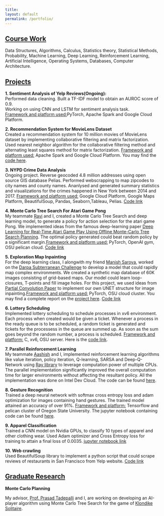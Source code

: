 ```yaml
---
title:
layout: default
permalink: /portfolio/
---
```


## <u>Course Work</u>


Data Structures, Algorithms, Calculus, Statistics theory, Statistical Methods, Probability,  Machine Learning, Deep Learning, Reinforcement Learning, Artificial Intelligence, Operating Systems,
Databases, Computer Architecture.

## <u>Projects</u>

**1.	Sentiment Analysis of Yelp Reviews(Ongoing):**      
	Performed data cleaning. Built a TF-IDF model to obtain an AUROC score of 0.9.     
	Working on using CNN and LSTM for sentiment analysis task.     
	<u>Framework and platform used:</u>PyTorch, Apache Spark and Google Cloud Platform.       	

**2.    Recommendation System for MovieLens Dataset**<br/>
	Created a recommendation system for 10 million movies of MovieLens dataset by implementing collaborative filtering and matrix factorization. Used nearest neighbor algorithm for the collaborative	  filtering method and alternating least squares method for matrix factorization.
	<u>Framework and platform used:</u> Apache Spark and Google Cloud Platform. You may find the [code here](https://github.com/bhparijat/Recommendation-system).
	
**3.    NYPD Crime Data Analysis**<br/>
	Ongoing project. Reverse geocoded 4.8 million addresses using open source GIS database Pelias. Performed webscrapping to map zipcodes to city names and county names.
	Ananlysed and generated summary statistics and visualizations for the crimes happened in New York between 2014 and 2017.
	<u>Framework and platform used:</u> Google Cloud Platform, Google Maps Platform, BeautifulSoup, Pandas, Seaborn,Tableau, Pelias. [Code link](https://github.com/bhparijat/NYPD-crime-analysis)
	<br/>
	
**4.    Monte Carlo Tree Search For Atari Game Pong**<br/>
	My teammate [Ravi](https://www.linkedin.com/in/sudharkj/) and I, created a Monte Carlo Tree Search and deep learning model, to generate a policy for action selection for the atari game Pong.
	We implemented ideas from the famous deep-learning paper
	[Deep Learning for Real-Time Atari Game Play Using Offline Monte-Carlo Tree Search Planning](https://web.eecs.umich.edu/~baveja/Papers/UCTtoCNNsAtariGames-FinalVersion.pdf).
	The optimal policy generated could beat random policy by a significant margin.<u>Framework and platform used:</u> PyTorch, OpenAI gym, OSU pelican cloud.
	[Code link](https://github.com/bhparijat/Monte-Carlo-Tree-Search-For-Pong)
	<br/>
	
**5.    Exploration Map Inpainting**<br/>
	For the deep learning class, I alongwith my friend [Manish Saroya](https://sites.google.com/view/manishsaroya/home?authuser=0), worked on the
	[Darpa Subterranean Challenge](https://www.subtchallenge.com/index.html) to develop a model that could rapidly map complex environments. We created a synthetic map database of 60K images
	consisting of grid-based maps. Our model could learn loop-closures, T-points and fill image holes. For this project, we used ideas from [Partial Convolution Paper](https://arxiv.org/abs/1804.07723) to implement our own UNET structure for image inpainting.<u>Framework and platform used:</u> PyTorch, OSU cloud cluster. You may find a complete report on the
	[project here](https://bhparijat.github.io/assets/report.pdf). [Code link](https://github.com/bhparijat/map-inpainting)
	<br/>
	
**6.    Lottery Scheduling**<br/>
	Implemented lottery scheduling to schedule processes in xv6 environment. Each process when created would be given a ticket. Whenever a process in the ready queue is to be scheduled, a random
	ticket is generated and tickets for the processess in the queue are summed up. As soon as the sum goes beyond the random number, a process is scheduled. <u>Framework and platform:</u> C, xv6,
	OSU server. Here is the [code link](https://github.com/bhparijat/Operating-Systems/tree/master/hw4).<br/> 
	
**7.    Parallel Reinforcement Learning** <br/>
	My teammate [Aashish](http://www.adhikariaashish.com.np/) and I,  implemented reinforcement learning algorithms like value iteration, policy iteration, Q-learning, SARSA and Deep-Q-Network
	using [Ray library](https://github.com/ray-project/ray) to leverage computation power of multiple CPUs. The parallel implementation significantly improved the overall computation time for
	larger environments without affecting the resultant policy. All the implementation was done on Intel Dev Cloud. The code can be found
	[here](https://github.com/bhparijat/Parallel-Reinforcement-Learning).<br/>
	
**8. 	Gesture Recognition** <br/>
	Trained a deep neural network with softmax cross entropy loss and adam optimization for images containing hand gestures. The trained model attained an accuracy of over 91%.
	<u>Framework and platform:</u> Tensorflow and pelican cluster of Oregon State University. The jupyter notebook containing code can be found
	[here](https://github.com/bhparijat/gesture_recognition/blob/master/sign_recognition_using__DNN.ipynb). <br/>
	
**9. 	Apparel Classification**<br/>
	Trained a CNN model on Nvidia GPUs, to classify 10 types of apparel and other clothing wear. Used Adam optimizer and Cross Entropy loss for training to attain a final loss of
	0.0035. [jupyter notebook link](https://github.com/bhparijat/Image-classification-Fashion-MNIST/blob/master/Fashion-MNIST.ipynb)<br/>

**10.	Web crawling**       
	Used BeautifulSoup library to implement a python script that could  scrape reviews of restaurants in San Francisco from Yelp website.
	[Code link](https://github.com/bhparijat/web-scraping)         
	
## <u>Graduate Research</u>

**Monte Carlo Planning** <br/>

My advisor, [Prof. Prasad Tadepalli](http://web.engr.oregonstate.edu/~tadepall/) and I, are working on developing an AI-player algorithm using Monte Carlo Tree Search for the game of [Klondike Solitaire](https://www.solitaire-klondike.com/).